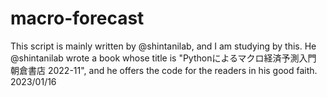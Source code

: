 # macro-forecast

This script is mainly written by @shintanilab, and I am studying by this.
He @shintanilab wrote a book whose title is "Pythonによるマクロ経済予測入門 朝倉書店 2022-11", and he offers the code for the readers in his good faith. 
2023/01/16
